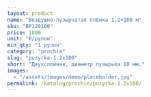 ```yaml
---
layout: product
name: "Воздушно-пузырчатая плёнка 1,2×100 м"
sku: "BP120100"
price: 1800
unit: "₽/рулон"
min_qty: "1 рулон"
category: "prochie"
slug: "puzyrka-1.2x100"
short: "Двухслойная, диаметр пузырька 10 мм."
images:
  - "/assets/images/demo/placeholder.jpg"
permalink: /katalog/prochie/puzyrka-1.2x100/
---
```

